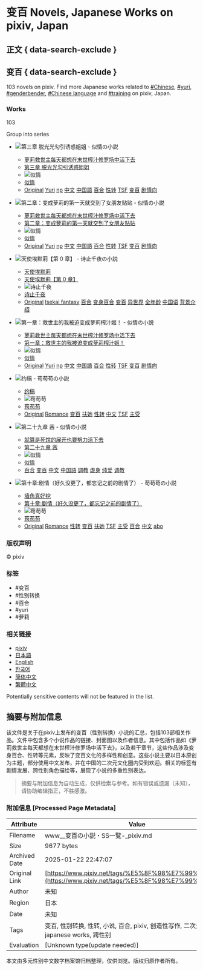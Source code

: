 # 变百 Novels, Japanese Works on pixiv, Japan

## 正文 { data-search-exclude }


## 变百 { data-search-exclude }

103 novels on pixiv. Find more Japanese works related to [#Chinese](https://www.pixiv.net/en/tags/%E4%B8%AD%E6%96%87/novels), [#yuri](https://www.pixiv.net/en/tags/%E7%99%BE%E5%90%88/novels), [#genderbender](https://www.pixiv.net/en/tags/%E6%80%A7%E8%BD%AC/novels), [#Chinese language](https://www.pixiv.net/en/tags/%E4%B8%AD%E5%9B%BD%E8%AA%9E/novels) and [#training](https://www.pixiv.net/en/tags/%E8%AA%BF%E6%95%99/novels) on pixiv, Japan.

### Works

103

Group into series

- ![第三章 脱光光勾引诱惑姐姐 - 似情の小説](https://i.pximg.net/c/600x600/novel-cover-master/img/2024/12/23/07/46/59/sci12999668_fbdeb158381678b053a461aed6b7fb1f_master1200.jpg)
  - [萝莉救世主每天都想在末世榨汁修罗场中活下去](https://www.pixiv.net/novel/series/12999668 "萝莉救世主每天都想在末世榨汁修罗场中活下去")
  - [第三章 脱光光勾引诱惑姐姐](https://www.pixiv.net/novel/show.php?id=23807316)
  - ![似情](https://i.pximg.net/user-profile/img/2024/02/06/17/20/54/25483699_05a513a663dcbc701773db79af693525_50.jpg)
  - [似情](https://www.pixiv.net/en/users/30578752)
  - [Original](https://www.pixiv.net/en/tags/%E3%82%AA%E3%83%AA%E3%82%B8%E3%83%8A%E3%83%AB/novels) [Yuri](https://www.pixiv.net/en/genre/novel/yuri) [np](https://www.pixiv.net/en/tags/np/novels) [中文](https://www.pixiv.net/en/tags/%E4%B8%AD%E6%96%87/novels) [中国語](https://www.pixiv.net/en/tags/%E4%B8%AD%E5%9B%BD%E8%AA%9E/novels) [百合](https://www.pixiv.net/en/tags/%E7%99%BE%E5%90%88/novels) [性转](https://www.pixiv.net/en/tags/%E6%80%A7%E8%BD%AC/novels) [TSF](https://www.pixiv.net/en/tags/TSF/novels) [变百](https://www.pixiv.net/en/tags/%E5%8F%98%E7%99%BE/novels) [剧情向](https://www.pixiv.net/en/tags/%E5%89%A7%E6%83%85%E5%90%91/novels)
  
- ![第二章：变成萝莉的第一天就交到了女朋友贴贴 - 似情の小説](https://i.pximg.net/c/600x600/novel-cover-master/img/2024/12/23/07/46/59/sci12999668_fbdeb158381678b053a461aed6b7fb1f_master1200.jpg)
  - [萝莉救世主每天都想在末世榨汁修罗场中活下去](https://www.pixiv.net/novel/series/12999668 "萝莉救世主每天都想在末世榨汁修罗场中活下去")
  - [第二章：变成萝莉的第一天就交到了女朋友贴贴](https://www.pixiv.net/novel/show.php?id=23759091)
  - ![似情](https://i.pximg.net/user-profile/img/2024/02/06/17/20/54/25483699_05a513a663dcbc701773db79af693525_50.jpg)
  - [似情](https://www.pixiv.net/en/users/30578752)
  - [Original](https://www.pixiv.net/en/tags/%E3%82%AA%E3%83%AA%E3%82%B8%E3%83%8A%E3%83%AB/novels) [Yuri](https://www.pixiv.net/en/genre/novel/yuri) [np](https://www.pixiv.net/en/tags/np/novels) [中文](https://www.pixiv.net/en/tags/%E4%B8%AD%E6%96%87/novels) [中国語](https://www.pixiv.net/en/tags/%E4%B8%AD%E5%9B%BD%E8%AA%9E/novels) [百合](https://www.pixiv.net/en/tags/%E7%99%BE%E5%90%88/novels) [性转](https://www.pixiv.net/en/tags/%E6%80%A7%E8%BD%AC/novels) [TSF](https://www.pixiv.net/en/tags/TSF/novels) [变百](https://www.pixiv.net/en/tags/%E5%8F%98%E7%99%BE/novels) [剧情向](https://www.pixiv.net/en/tags/%E5%89%A7%E6%83%85%E5%90%91/novels)

- ![天使埃默莉【第 0 章】 - 诗止千夜の小説](https://i.pximg.net/c/600x600/novel-cover-master/img/2024/12/25/23/03/24/sci13014072_598aa08d26e0d06ff56678d14373dabc_master1200.jpg)
  - [天使埃默莉](https://www.pixiv.net/novel/series/13014072 "天使埃默莉")
  - [天使埃默莉【第 0 章】](https://www.pixiv.net/novel/show.php?id=23673396)
  - ![诗止千夜](https://i.pximg.net/user-profile/img/2024/07/23/15/50/28/26144017_6bf2270a865b8018ad8febeb26e8fa90_50.jpg)
  - [诗止千夜](https://www.pixiv.net/en/users/69262490)
  - [Original](https://www.pixiv.net/en/tags/%E3%82%AA%E3%83%AA%E3%82%B8%E3%83%8A%E3%83%AB/novels) [Isekai fantasy](https://www.pixiv.net/en/genre/novel/isekai_fantasy) [百合](https://www.pixiv.net/en/tags/%E7%99%BE%E5%90%88/novels) [变身百合](https://www.pixiv.net/en/tags/%E5%8F%98%E8%BA%AB%E7%99%BE%E5%90%88/novels) [变百](https://www.pixiv.net/en/tags/%E5%8F%98%E7%99%BE/novels) [异世界](https://www.pixiv.net/en/tags/%E5%BC%82%E4%B8%96%E7%95%8C/novels) [全年龄](https://www.pixiv.net/en/tags/%E5%85%A8%E5%B9%B4%E9%BE%84/novels) [中国语](https://www.pixiv.net/en/tags/%E4%B8%AD%E5%9B%BD%E8%AF%AD/novels) [背景介绍](https://www.pixiv.net/en/tags/%E8%83%8C%E6%99%AF%E4%BB%8B%E7%BB%8D/novels)

- ![第一章：救世主的我被迫变成萝莉榨汁姬！ - 似情の小説](https://i.pximg.net/c/600x600/novel-cover-master/img/2024/12/23/07/46/59/sci12999668_fbdeb158381678b053a461aed6b7fb1f_master1200.jpg)
  - [萝莉救世主每天都想在末世榨汁修罗场中活下去](https://www.pixiv.net/novel/series/12999668 "萝莉救世主每天都想在末世榨汁修罗场中活下去")
  - [第一章：救世主的我被迫变成萝莉榨汁姬！](https://www.pixiv.net/novel/show.php?id=23653038)
  - ![似情](https://i.pximg.net/user-profile/img/2024/02/06/17/20/54/25483699_05a513a663dcbc701773db79af693525_50.jpg)
  - [似情](https://www.pixiv.net/en/users/30578752)
  - [Original](https://www.pixiv.net/en/tags/%E3%82%AA%E3%83%AA%E3%82%B8%E3%83%8A%E3%83%AB/novels) [Yuri](https://www.pixiv.net/en/genre/novel/yuri) [np](https://www.pixiv.net/en/tags/np/novels) [中文](https://www.pixiv.net/en/tags/%E4%B8%AD%E6%96%87/novels) [中国語](https://www.pixiv.net/en/tags/%E4%B8%AD%E5%9B%BD%E8%AA%9E/novels) [百合](https://www.pixiv.net/en/tags/%E7%99%BE%E5%90%88/novels) [性转](https://www.pixiv.net/en/tags/%E6%80%A7%E8%BD%AC/novels) [TSF](https://www.pixiv.net/en/tags/TSF/novels) [变百](https://www.pixiv.net/en/tags/%E5%8F%98%E7%99%BE/novels) [剧情向](https://www.pixiv.net/en/tags/%E5%89%A7%E6%83%85%E5%90%91/novels)

- ![约稿 - 苟苟苟の小説](https://i.pximg.net/c/600x600/novel-cover-master/img/2024/11/14/19/14/26/ci23406903_d9287ab38c34844e88dace66a322065a_master1200.jpg)
  - [约稿](https://www.pixiv.net/novel/show.php?id=23406903)
  - ![苟苟苟](https://i.pximg.net/user-profile/img/2023/12/04/21/22/11/25236506_e59c40328279cac862453536d057cb4e_50.jpg)
  - [苟苟苟](https://www.pixiv.net/en/users/74114545)
  - [Original](https://www.pixiv.net/en/tags/%E3%82%AA%E3%83%AA%E3%82%B8%E3%83%8A%E3%83%AB/novels) [Romance](https://www.pixiv.net/en/genre/novel/romance) [变百](https://www.pixiv.net/en/tags/%E5%8F%98%E7%99%BE/novels) [扶她](https://www.pixiv.net/en/tags/%E6%89%B6%E5%A5%B9/novels) [性转](https://www.pixiv.net/en/tags/%E6%80%A7%E8%BD%AC/novels) [中文](https://www.pixiv.net/en/tags/%E4%B8%AD%E6%96%87/novels) [TSF](https://www.pixiv.net/en/tags/TSF/novels) [主受](https://www.pixiv.net/en/tags/%E4%B8%BB%E5%8F%97/novels)

- ![第二十九章 茜 - 似情の小説](https://i.pximg.net/c/600x600/novel-cover-master/img/2022/09/12/05/21/57/sci7894628_a81bcf2c00bcd0fdc537bdb4d613fdf0_master1200.jpg)
  - [就算是死馆的展开也要努力活下去](https://www.pixiv.net/novel/series/7894628 "就算是死馆的展开也要努力活下去")
  - [第二十九章 茜](https://www.pixiv.net/novel/show.php?id=22164081)
  - ![似情](https://i.pximg.net/user-profile/img/2024/02/06/17/20/54/25483699_05a513a663dcbc701773db79af693525_50.jpg)
  - [似情](https://www.pixiv.net/en/users/30578752)
  - [百合](https://www.pixiv.net/en/tags/%E7%99%BE%E5%90%88/novels) [变百](https://www.pixiv.net/en/tags/%E5%8F%98%E7%99%BE/novels) [中文](https://www.pixiv.net/en/tags/%E4%B8%AD%E6%96%87/novels) [中国語](https://www.pixiv.net/en/tags/%E4%B8%AD%E5%9B%BD%E8%AA%9E/novels) [調教](https://www.pixiv.net/en/tags/%E8%AA%BF%E6%95%99/novels) [虐身](https://www.pixiv.net/en/tags/%E8%99%90%E8%BA%AB/novels) [纯爱](https://www.pixiv.net/en/tags/%E7%BA%AF%E7%88%B1/novels) [调教](https://www.pixiv.net/en/tags/%E8%B0%83%E6%95%99/novels)

- ![第十章:剧情（好久没更了，都忘记之前的剧情了） - 苟苟苟の小説](https://i.pximg.net/c/600x600/novel-cover-master/img/2023/05/24/19/52/38/sci10499172_18b781cdaed934d2d3190e7d32cdcc3b_master1200.jpg)
  - [墙角真好挖](https://www.pixiv.net/novel/series/10499172 "墙角真好挖")
  - [第十章:剧情（好久没更了，都忘记之前的剧情了）](https://www.pixiv.net/novel/show.php?id=21169075)
  - ![苟苟苟](https://i.pximg.net/user-profile/img/2023/12/04/21/22/11/25236506_e59c40328279cac862453536d057cb4e_50.jpg)
  - [苟苟苟](https://www.pixiv.net/en/users/74114545)
  - [Original](https://www.pixiv.net/en/tags/%E3%82%AA%E3%83%AA%E3%82%B8%E3%83%8A%E3%83%AB/novels) [Romance](https://www.pixiv.net/en/genre/novel/romance) [性转](https://www.pixiv.net/en/tags/%E6%80%A7%E8%BD%AC/novels) [变百](https://www.pixiv.net/en/tags/%E5%8F%98%E7%99%BE/novels) [扶她](https://www.pixiv.net/en/tags/%E6%89%B6%E5%A5%B9/novels) [TSF](https://www.pixiv.net/en/tags/TSF/novels) [主受](https://www.pixiv.net/en/tags/%E4%B8%BB%E5%8F%97/novels) [百合](https://www.pixiv.net/en/tags/%E7%99%BE%E5%90%88/novels) [中文](https://www.pixiv.net/en/tags/%E4%B8%AD%E6%96%87/novels) [abo](https://www.pixiv.net/en/tags/abo/novels)

### 版权声明

© pixiv

### 标签

- #变百
- #性别转换
- #百合
- #yuri
- #萝莉

### 相关链接

- [pixiv](https://www.pixiv.net/en/)
- [日本語](https://www.pixiv.net/tags/%E5%8F%98%E7%99%BE/novels)
- [English](https://www.pixiv.net/en/)
- [한국어](https://www.pixiv.net/)
- [简体中文](https://www.pixiv.net/)
- [繁體中文](https://www.pixiv.net/)

Potentially sensitive contents will not be featured in the list.
<!-- tcd_original_link https://www.pixiv.net/tags/%E5%8F%98%E7%99%BE/novels -->


## 摘要与附加信息

<!-- tcd_abstract -->
该文件是关于在pixiv上发布的变百（性别转换）小说的汇总，包括103部相关作品。文件中包含多个小说作品的链接、封面图以及作者信息。其中包括作品如《萝莉救世主每天都想在末世榨汁修罗场中活下去》，以及若干章节，这些作品涉及变身百合、性转等元素，反映了变百文化的多样性和创意。这些小说主要以日本原创为主题，部分使用中文发布，并在中国的二次元文化圈内受到欢迎。相关的标签有剧情发展、跨性别角色描绘等，展现了小说的多重性别表达。
<!-- tcd_abstract_end -->

> 摘要与附加信息为自动生成，仅供检索与参考。如有错误或遗漏（未知），请协助编辑指正，不胜感激。

### 附加信息 [Processed Page Metadata]

| Attribute       | Value                                  |
|-----------------|----------------------------------------|
| Filename        | www__变百の小説・SS一覧-_pixiv.md                             |
| Size            | 9677 bytes                           |
| Archived Date   | 2025-01-22 22:47:07                             |
| Original Link   | [https://www.pixiv.net/tags/%E5%8F%98%E7%99%BE/novels](https://www.pixiv.net/tags/%E5%8F%98%E7%99%BE/novels)                       |
| Author          | 未知                               |
| Region          | 日本                               |
| Date            | 未知                                 |
| Tags            | 变百, 性别转换, 性转, 小说, 百合, pixiv, 创造性写作, 二次元文化,  japanese works, 跨性别                                 |
| Evaluation            | [Unknown type(update needed)]                                 |
<!-- tcd_table_end -->

本文由多元性别中文数字档案馆归档整理，仅供浏览。版权归原作者所有。
